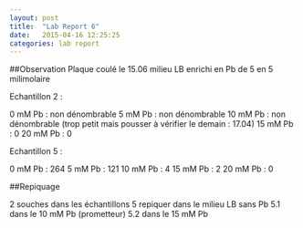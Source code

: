 ```yaml
---
layout: post
title:  "Lab Report 6"
date:   2015-04-16 12:25:25
categories: lab report
---
```


##Observation
Plaque coulé le 15.06 milieu LB enrichi en Pb de 5 en 5  milimolaire

Echantillon 2 :

0 mM Pb : non dénombrable
5 mM Pb : non dénombrable
10 mM Pb : non dénombrable (trop petit mais pousser à vérifier le demain : 17.04)
15 mM Pb : 0
20 mM Pb : 0

Echantillon 5 :

0 mM Pb : 264
5 mM Pb : 121
10 mM Pb : 4
15 mM Pb : 2
20 mM Pb : 0

##Repiquage

2 souches dans les échantillons 5 repiquer dans le milieu LB sans Pb
				5.1 dans le 10 mM Pb (prometteur)
				5.2 dans le 15 mM Pb
